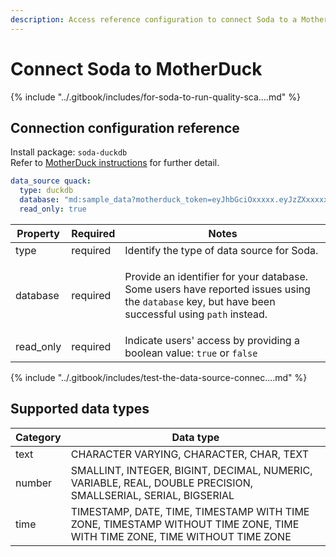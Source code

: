 ```yaml
---
description: Access reference configuration to connect Soda to a MotherDuck data source.
---
```


# Connect Soda to MotherDuck

{% include "../.gitbook/includes/for-soda-to-run-quality-sca....md" %}

## Connection configuration reference

Install package: `soda-duckdb`\
Refer to [MotherDuck instructions](https://motherduck.com/docs/getting-started/connect-query-from-python/installation-authentication/) for further detail.

```yaml
data_source quack:
  type: duckdb
  database: "md:sample_data?motherduck_token=eyJhbGciOxxxxx.eyJzZXxxxxx.l4sxxxxx"
  read_only: true
```

| Property   | Required | Notes                                                                                                                                                                             |
| ---------- | -------- | --------------------------------------------------------------------------------------------------------------------------------------------------------------------------------- |
| type       | required | Identify the type of data source for Soda.                                                                                                                                        |
| database   | required | <p>Provide an identifier for your database.<br>Some users have reported issues using the <code>database</code> key, but have been successful using <code>path</code> instead.</p> |
| read\_only | required | Indicate users' access by providing a boolean value: `true` or `false`                                                                                                            |

{% include "../.gitbook/includes/test-the-data-source-connec....md" %}

## Supported data types

| Category | Data type                                                                                                                 |
| -------- | ------------------------------------------------------------------------------------------------------------------------- |
| text     | CHARACTER VARYING, CHARACTER, CHAR, TEXT                                                                                  |
| number   | SMALLINT, INTEGER, BIGINT, DECIMAL, NUMERIC, VARIABLE, REAL, DOUBLE PRECISION, SMALLSERIAL, SERIAL, BIGSERIAL             |
| time     | TIMESTAMP, DATE, TIME, TIMESTAMP WITH TIME ZONE, TIMESTAMP WITHOUT TIME ZONE, TIME WITH TIME ZONE, TIME WITHOUT TIME ZONE |
